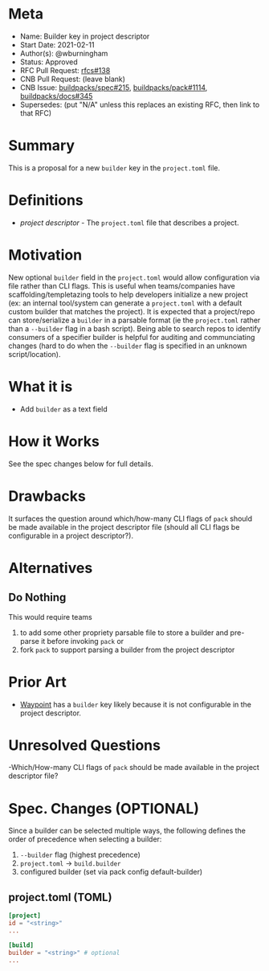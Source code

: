 # Meta
[meta]: #meta
- Name: Builder key in project descriptor
- Start Date: 2021-02-11
- Author(s): @wburningham
- Status: Approved
- RFC Pull Request: [rfcs#138](https://github.com/buildpacks/rfcs/pull/138)
- CNB Pull Request: (leave blank)
- CNB Issue: [buildpacks/spec#215](https://github.com/buildpacks/spec/issues/215), [buildpacks/pack#1114](https://github.com/buildpacks/pack/issues/1114), [buildpacks/docs#345](https://github.com/buildpacks/docs/issues/345)
- Supersedes: (put "N/A" unless this replaces an existing RFC, then link to that RFC)

# Summary
[summary]: #summary

This is a proposal for a new `builder` key in the `project.toml` file.

# Definitions
[definitions]: #definitions

* _project descriptor_ - The `project.toml` file that describes a project.

# Motivation
[motivation]: #motivation

New optional `builder` field in the `project.toml` would allow configuration via file rather than CLI flags. This is useful when teams/companies have scaffolding/templetazing tools to help developers initialize a new project (ex: an internal tool/system can generate a `project.toml` with a default custom builder that matches the project). It is expected that a project/repo can store/serialize a `builder` in a parsable format (ie the `project.toml` rather than a `--builder` flag in a bash script). Being able to search repos to identify consumers of a specifier builder is helpful for auditing and communciating changes (hard to do when the `--builder` flag is specified in an unknown script/location).

# What it is
[what-it-is]: #what-it-is

* Add `builder` as a text field

# How it Works
[how-it-works]: #how-it-works

See the spec changes below for full details.

# Drawbacks
[drawbacks]: #drawbacks

It surfaces the question around which/how-many CLI flags of `pack` should be made available in the project descriptor file (should all CLI flags be configurable in a project descriptor?).

# Alternatives
[alternatives]: #alternatives

## Do Nothing

This would require teams 
1. to add some other propriety parsable file to store a builder and pre-parse it before invoking `pack`
or
2. fork `pack` to support parsing a builder from the project descriptor

# Prior Art
[prior-art]: #prior-art

* [Waypoint](https://www.waypointproject.io/plugins/pack) has a `builder` key likely because it is not configurable in the project descriptor. 

# Unresolved Questions
[unresolved-questions]: #unresolved-questions

-Which/How-many CLI flags of `pack` should be made available in the project descriptor file?

# Spec. Changes (OPTIONAL)
[spec-changes]: #spec-changes

Since a builder can be selected multiple ways, the following defines the order of precedence when selecting a builder:

1. `--builder` flag (highest precedence)
2. `project.toml` → `build.builder`
3. configured builder (set via pack config default-builder)

## project.toml (TOML)

```toml
[project]
id = "<string>"
...

[build]
builder = "<string>" # optional
...
```

